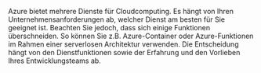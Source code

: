 Azure bietet mehrere Dienste für Cloudcomputing. Es hängt von Ihren Unternehmensanforderungen ab, welcher Dienst am besten für Sie geeignet ist. Beachten Sie jedoch, dass sich einige Funktionen überschneiden. So können Sie z.B. Azure-Container oder Azure-Funktionen im Rahmen einer serverlosen Architektur verwenden. Die Entscheidung hängt von den Dienstfunktionen sowie der Erfahrung und den Vorlieben Ihres Entwicklungsteams ab.